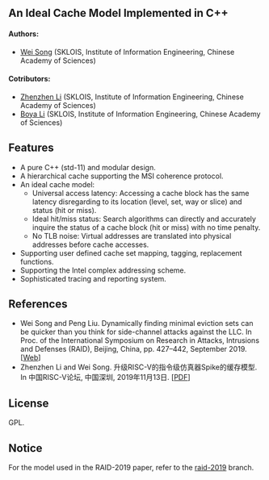 An Ideal Cache Model Implemented in C++
-------------------------------

#### Authors:
* [Wei Song](mailto:wsong83@gmail.com) (SKLOIS, Institute of Information Engineering, Chinese Academy of Sciences)

#### Cotributors:
* [Zhenzhen Li](mailto:lizhenzhen1@iie.ac.cn) (SKLOIS, Institute of Information Engineering, Chinese Academy of Sciences)
* [Boya Li](https://liboya-cb.github.io/) (SKLOIS, Institute of Information Engineering, Chinese Academy of Sciences)

## Features

* A pure C++ (std-11) and modular design.
* A hierarchical cache supporting the MSI coherence protocol.
* An ideal cache model:
    - Universal access latency: Accessing a cache block has the same latency disregarding to its location (level, set, way or slice) and status (hit or miss).
    - Ideal hit/miss status: Search algorithms can directly and accurately inquire the status of a cache block (hit or miss) with no time penalty.
    - No TLB noise: Virtual addresses are translated into physical addresses before cache accesses.
* Supporting user defined cache set mapping, tagging, replacement functions.
* Supporting the Intel complex addressing scheme.
* Sophisticated tracing and reporting system.

## References

* Wei Song and Peng Liu. Dynamically finding minimal eviction sets can be quicker than you think for side-channel attacks against the LLC. In Proc. of the International Symposium on Research in Attacks, Intrusions and Defenses (RAID), Beijing, China, pp. 427–442, September 2019. [[Web](https://www.usenix.org/conference/raid2019/presentation/song)]
* Zhenzhen Li and Wei Song. 升级RISC-V的指令级仿真器Spike的缓存模型. In 中国RISC-V论坛, 中国深圳, 2019年11月13日. [[PDF](http://wsong83.github.io/publication/comparch/crvf2019.pdf)]

## License

GPL.

## Notice

For the model used in the RAID-2019 paper, refer to the [raid-2019](https://github.com/comparch-security/cache-model/tree/raid-2019) branch.
